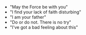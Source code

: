 - "May the Force be with you"
- "I find your lack of faith disturbing"
- "I am your father"
- "Do or do not.  There is no try"
- "I've got a bad feeling about this"
